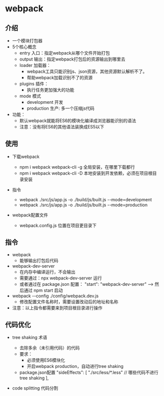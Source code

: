 # webpack
## 介绍
* 一个模块打包器
* 5个核心概念
  * entry 入口：指定webpack从哪个文件开始打包
  * output 输出：指定webpack打包后的资源输出到哪里去
  * loader 加载器：
    * webpack工具只能识别js、json资源，其他资源默认解析不了。
    * 帮助webpack加载识别不了的资源
  * plugins 插件：
    * 执行任务更加强大的功能
  * mode 模式
    * development 开发
    * production 生产: 多一个压缩js代码
* 功能：
  * 默认webpack就能将ES6的模块化编译成浏览器能识别的语法
  * 注意：没有将ES6的其他语法装换成ES5以下
    
## 使用
* 下载webpack
  * npm i webpack webpack-cli -g 全局安装，在哪里下载都行
  * npm i webpack webpack-cli -D 本地安装到开发依赖，必须在项目根目录安装    
* 指令
  * webpack ./src/js/app.js -o ./build/js/built.js --mode=development    
  * webpack ./src/js/app.js -o ./build/js/built.js --mode=production   

* webpack配置文件
  * webpack.config.js 位置在项目更目录下  

## 指令
* webpack
  * 能够输出打包后代码
* webpack-dev-server
  * 在内存中编译运行，不会输出
  * 需要通过：npx webpack-dev-server 运行
  * 或者通过在 package.json 配置： "start": "webpack-dev-server" --> 然后通过 npm start 启动  
* webpack --config ./config/webpack.dev.js
  * 修改配置文件名称时，需要设置改动后的地址和名称  
* 注意：以上指令都需要来到项目根目录进行操作  
  
## 代码优化
* tree shaking  术语  
  * 去除多余（未引用代码）的代码
  * 要求：
    * 必须使用ES6模块化
    * 开启webpack production，自动进行tree shaking
  * package.json配置
    "sideEffects": [
      "./src/less/*.less"  // 哪些代码不进行tree shaking
    ],
    
* code splitting 代码分割    
    